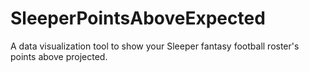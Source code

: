 # SleeperPointsAboveExpected
A data visualization tool to show your Sleeper fantasy football roster's points above projected.
